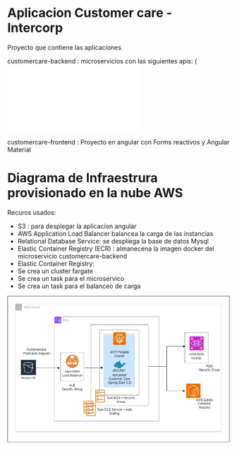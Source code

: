 # Aplicacion Customer care - Intercorp
Proyecto que contiene las aplicaciones

customercare-backend : 
microservicios con las siguientes apis:
(![postman](customercare-backend/docs/intercorp-customer-care.postman_collection.json)

customercare-frontend :
Proyecto en angular con Forms reactivos y Angular Material

# Diagrama de Infraestrura provisionado en la nube AWS
Recuros usados:
- S3 : para desplegar la aplicacion angular
- AWS Application Load Balancer balancea la carga de las instancias
- Relational Database Service: se despliega la base de datos Mysql
- Elastic Container Registry (ECR) : almanecena la imagen docker del microservicio customercare-backend
- Elastic Container Registry:
- Se crea un cluster fargate
- Se crea un task para el microservico
- Se crea un task para el balanceo de carga

![infraestructura-aws](customercare-backend/docs/aws-infraestructure-customercare.jpg)
